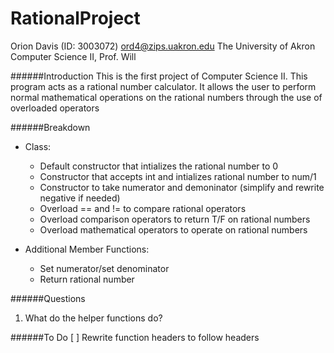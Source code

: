 # RationalProject
Orion Davis (ID: 3003072) ord4@zips.uakron.edu
The University of Akron
Computer Science II, Prof. Will

######Introduction
This is the first project of Computer Science II.  This program acts as a rational number calculator.  It allows the user to perform normal mathematical operations on the rational numbers through the use of overloaded operators

######Breakdown
- Class:
   - Default constructor that intializes the rational number to 0
   - Constructor that accepts int and intializes rational number to num/1
   - Constructor to take numerator and demoninator (simplify and rewrite negative if needed)
   - Overload == and != to compare rational operators
   - Overload comparison operators to return T/F on rational numbers
   - Overload mathematical operators to operate on rational numbers

- Additional Member Functions:
   - Set numerator/set denominator
   - Return rational number

######Questions
1. What do the helper functions do?

######To Do
[ ] Rewrite function headers to follow headers
